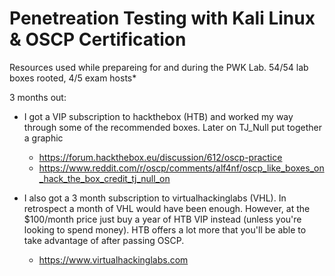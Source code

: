 # Penetreation Testing with Kali Linux & OSCP Certification

Resources used while prepareing for and during the PWK Lab. 54/54 lab boxes rooted, 4/5 exam hosts* 


3 months out:
- I got a VIP subscription to hackthebox (HTB) and worked my way through some of the recommended boxes. Later on TJ_Null put together a graphic
  - https://forum.hackthebox.eu/discussion/612/oscp-practice
  - https://www.reddit.com/r/oscp/comments/alf4nf/oscp_like_boxes_on_hack_the_box_credit_tj_null_on

- I also got a 3 month subscription to virtualhackinglabs (VHL). In retrospect a month of VHL would have been enough. However, at the $100/month price just buy a year of HTB VIP instead (unless you're looking to spend money). HTB offers a lot more that you'll be able to take advantage of after passing OSCP. 
  - https://www.virtualhackinglabs.com
